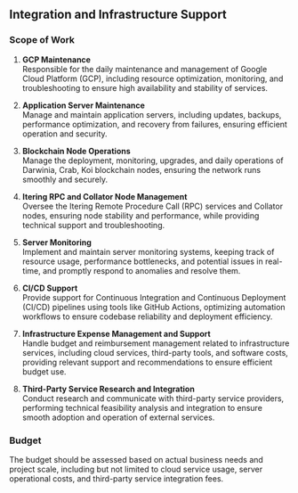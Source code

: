 
## Integration and Infrastructure Support

### Scope of Work

1. **GCP Maintenance**  
   Responsible for the daily maintenance and management of Google Cloud Platform (GCP), including resource optimization, monitoring, and troubleshooting to ensure high availability and stability of services.

2. **Application Server Maintenance**  
   Manage and maintain application servers, including updates, backups, performance optimization, and recovery from failures, ensuring efficient operation and security.

3. **Blockchain Node Operations**  
   Manage the deployment, monitoring, upgrades, and daily operations of Darwinia, Crab, Koi blockchain nodes, ensuring the network runs smoothly and securely.

4. **Itering RPC and Collator Node Management**  
   Oversee the Itering Remote Procedure Call (RPC) services and Collator nodes, ensuring node stability and performance, while providing technical support and troubleshooting.

5. **Server Monitoring**  
   Implement and maintain server monitoring systems, keeping track of resource usage, performance bottlenecks, and potential issues in real-time, and promptly respond to anomalies and resolve them.

6. **CI/CD Support**  
   Provide support for Continuous Integration and Continuous Deployment (CI/CD) pipelines using tools like GitHub Actions, optimizing automation workflows to ensure codebase reliability and deployment efficiency.

7. **Infrastructure Expense Management and Support**  
   Handle budget and reimbursement management related to infrastructure services, including cloud services, third-party tools, and software costs, providing relevant support and recommendations to ensure efficient budget use.

8. **Third-Party Service Research and Integration**  
   Conduct research and communicate with third-party service providers, performing technical feasibility analysis and integration to ensure smooth adoption and operation of external services.

### Budget

The budget should be assessed based on actual business needs and project scale, including but not limited to cloud service usage, server operational costs, and third-party service integration fees.

